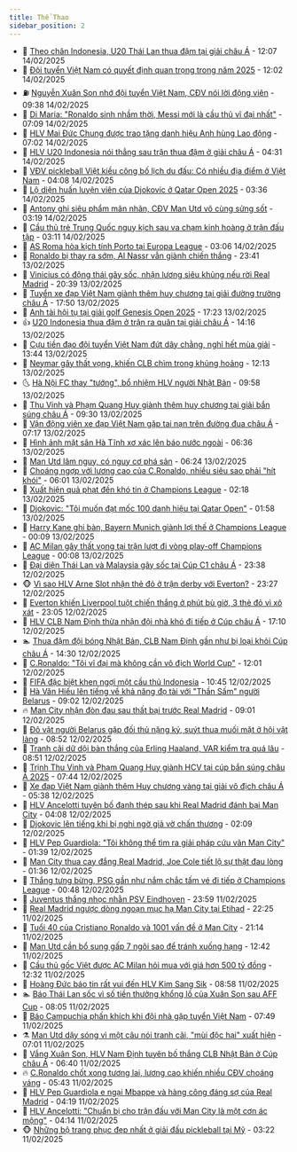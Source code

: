 ```yaml
---
title: Thể Thao
sidebar_position: 2
---
```


<!-- dantri-the-thao:START -->
- 🎡 [Theo chân Indonesia, U20 Thái Lan thua đậm tại giải châu Á](https://dantri.com.vn/the-thao/theo-chan-indonesia-u20-thai-lan-thua-dam-tai-giai-chau-a-20250214184401204.htm) - 12:07 14/02/2025
- 💯 [Đội tuyển Việt Nam có quyết định quan trọng trong năm 2025](https://dantri.com.vn/the-thao/doi-tuyen-viet-nam-co-quyet-dinh-quan-trong-trong-nam-2025-20250214181957037.htm) - 12:02 14/02/2025
- ⛽️ [Nguyễn Xuân Son nhớ đội tuyển Việt Nam, CĐV nói lời động viên](https://dantri.com.vn/the-thao/nguyen-xuan-son-nho-doi-tuyen-viet-nam-cdv-noi-loi-dong-vien-20250214161354697.htm) - 09:38 14/02/2025
- 💃 [Di Maria: &quot;Ronaldo sinh nhầm thời, Messi mới là cầu thủ vĩ đại nhất&quot;](https://dantri.com.vn/the-thao/di-maria-ronaldo-sinh-nham-thoi-messi-moi-la-cau-thu-vi-dai-nhat-20250214123010791.htm) - 07:09 14/02/2025
- 🌈 [HLV Mai Đức Chung được trao tặng danh hiệu Anh hùng Lao động](https://dantri.com.vn/the-thao/hlv-mai-duc-chung-duoc-trao-tang-danh-hieu-anh-hung-lao-dong-20250214130854036.htm) - 07:02 14/02/2025
- 🦅 [HLV U20 Indonesia nói thẳng sau trận thua đậm ở giải châu Á](https://dantri.com.vn/the-thao/hlv-u20-indonesia-noi-thang-sau-tran-thua-dam-o-giai-chau-a-20250214111328571.htm) - 04:31 14/02/2025
- 🌝 [VĐV pickleball Việt kiều công bố lịch du đấu: Có nhiều địa điểm ở Việt Nam](https://dantri.com.vn/the-thao/vdv-pickleball-viet-kieu-cong-bo-lich-du-dau-co-nhieu-dia-diem-o-viet-nam-20250214120840715.htm) - 04:08 14/02/2025
- 🚀 [Lộ diện huấn luyện viên của Djokovic ở Qatar Open 2025](https://dantri.com.vn/the-thao/lo-dien-huan-luyen-vien-cua-djokovic-o-qatar-open-2025-20250214103505042.htm) - 03:36 14/02/2025
- 🎉 [Antony ghi siêu phẩm mãn nhãn, CĐV Man Utd vô cùng sửng sốt](https://dantri.com.vn/the-thao/antony-ghi-sieu-pham-man-nhan-cdv-man-utd-vo-cung-sung-sot-20250214091929702.htm) - 03:19 14/02/2025
- 📝 [Cầu thủ trẻ Trung Quốc nguy kịch sau va chạm kinh hoàng ở trận đấu tập](https://dantri.com.vn/the-thao/cau-thu-tre-trung-quoc-nguy-kich-sau-va-cham-kinh-hoang-o-tran-dau-tap-20250214095527744.htm) - 03:11 14/02/2025
- 🦄 [AS Roma hòa kịch tính Porto tại Europa League](https://dantri.com.vn/the-thao/as-roma-hoa-kich-tinh-porto-tai-europa-league-20250214093412441.htm) - 03:06 14/02/2025
- 🎉 [Ronaldo bị thay ra sớm, Al Nassr vẫn giành chiến thắng](https://dantri.com.vn/the-thao/ronaldo-bi-thay-ra-som-al-nassr-van-gianh-chien-thang-20250214064003145.htm) - 23:41 13/02/2025
- 💼 [Vinicius có động thái gây sốc, nhận lương siêu khủng nếu rời Real Madrid](https://dantri.com.vn/the-thao/vinicius-co-dong-thai-gay-soc-nhan-luong-sieu-khung-neu-roi-real-madrid-20250213193941285.htm) - 20:39 13/02/2025
- 🤡 [Tuyển xe đạp Việt Nam giành thêm huy chương tại giải đường trường châu Á](https://dantri.com.vn/the-thao/tuyen-xe-dap-viet-nam-gianh-them-huy-chuong-tai-giai-duong-truong-chau-a-20250213212705780.htm) - 17:50 13/02/2025
- 🦆 [Anh tài hội tụ tại giải golf Genesis Open 2025](https://dantri.com.vn/the-thao/anh-tai-hoi-tu-tai-giai-golf-genesis-open-2025-20250213231459466.htm) - 17:23 13/02/2025
- 👍 [U20 Indonesia thua đậm ở trận ra quân tại giải châu Á](https://dantri.com.vn/the-thao/u20-indonesia-thua-dam-o-tran-ra-quan-tai-giai-chau-a-20250213210826662.htm) - 14:16 13/02/2025
- 💼 [Cựu tiền đạo đội tuyển Việt Nam đứt dây chằng, nghỉ hết mùa giải](https://dantri.com.vn/the-thao/cuu-tien-dao-doi-tuyen-viet-nam-dut-day-chang-nghi-het-mua-giai-20250213204424707.htm) - 13:44 13/02/2025
- 🦒 [Neymar gây thất vọng, khiến CLB chìm trong khủng hoảng](https://dantri.com.vn/the-thao/neymar-gay-that-vong-khien-clb-chim-trong-khung-hoang-20250213185610052.htm) - 12:13 13/02/2025
- 🌜 [Hà Nội FC thay &quot;tướng&quot;, bổ nhiệm HLV người Nhật Bản](https://dantri.com.vn/the-thao/ha-noi-fc-thay-tuong-bo-nhiem-hlv-nguoi-nhat-ban-20250213154756486.htm) - 09:58 13/02/2025
- 🦆 [Thu Vinh và Phạm Quang Huy giành thêm huy chương tại giải bắn súng châu Á](https://dantri.com.vn/the-thao/thu-vinh-va-pham-quang-huy-gianh-them-huy-chuong-tai-giai-ban-sung-chau-a-20250213163418980.htm) - 09:30 13/02/2025
- 💪 [Vận động viên xe đạp Việt Nam gặp tai nạn trên đường đua châu Á](https://dantri.com.vn/the-thao/van-dong-vien-xe-dap-viet-nam-gap-tai-nan-tren-duong-dua-chau-a-20250213141509281.htm) - 07:17 13/02/2025
- 🧠 [Hình ảnh mặt sân Hà Tĩnh xơ xác lên báo nước ngoài](https://dantri.com.vn/the-thao/hinh-anh-mat-san-ha-tinh-xo-xac-len-bao-nuoc-ngoai-20250213121006840.htm) - 06:36 13/02/2025
- 🦄 [Man Utd lâm nguy, có nguy cơ phá sản](https://dantri.com.vn/the-thao/man-utd-lam-nguy-co-nguy-co-pha-san-20250213132324077.htm) - 06:24 13/02/2025
- 🥸 [Choáng ngợp với lương cao của C.Ronaldo, nhiều siêu sao phải &quot;hít khói&quot;](https://dantri.com.vn/the-thao/choang-ngop-voi-luong-cao-cua-cronaldo-nhieu-sieu-sao-phai-hit-khoi-20250213124010307.htm) - 06:01 13/02/2025
- 🤠 [Xuất hiện quả phạt đền khó tin ở Champions League](https://dantri.com.vn/the-thao/xuat-hien-qua-phat-den-kho-tin-o-champions-league-20250213091816987.htm) - 02:18 13/02/2025
- 👺 [Djokovic: &quot;Tôi muốn đạt mốc 100 danh hiệu tại Qatar Open&quot;](https://dantri.com.vn/the-thao/djokovic-toi-muon-dat-moc-100-danh-hieu-tai-qatar-open-20250213085724621.htm) - 01:58 13/02/2025
- 📝 [Harry Kane ghi bàn, Bayern Munich giành lợi thế ở Champions League](https://dantri.com.vn/the-thao/harry-kane-ghi-ban-bayern-munich-gianh-loi-the-o-champions-league-20250213070908673.htm) - 00:09 13/02/2025
- 🦆 [AC Milan gây thất vọng tại trận lượt đi vòng play-off Champions League](https://dantri.com.vn/the-thao/ac-milan-gay-that-vong-tai-tran-luot-di-vong-play-off-champions-league-20250213070833866.htm) - 00:08 13/02/2025
- 🥳 [Đại diện Thái Lan và Malaysia gây sốc tại Cúp C1 châu Á](https://dantri.com.vn/the-thao/dai-dien-thai-lan-va-malaysia-gay-soc-tai-cup-c1-chau-a-20250212223403868.htm) - 23:38 12/02/2025
- 🐵 [Vì sao HLV Arne Slot nhận thẻ đỏ ở trận derby với Everton?](https://dantri.com.vn/the-thao/vi-sao-hlv-arne-slot-nhan-the-do-o-tran-derby-voi-everton-20250213062625073.htm) - 23:27 12/02/2025
- 🤩 [Everton khiến Liverpool tuột chiến thắng ở phút bù giờ, 3 thẻ đỏ vì xô xát](https://dantri.com.vn/the-thao/everton-khien-liverpool-tuot-chien-thang-o-phut-bu-gio-3-the-do-vi-xo-xat-20250213060503448.htm) - 23:05 12/02/2025
- 🤠 [HLV CLB Nam Định thừa nhận đội nhà khó đi tiếp ở Cúp châu Á](https://dantri.com.vn/the-thao/hlv-clb-nam-dinh-thua-nhan-doi-nha-kho-di-tiep-o-cup-chau-a-20250212221121983.htm) - 17:10 12/02/2025
- 🏊 [Thua đậm đội bóng Nhật Bản, CLB Nam Định gần như bị loại khỏi Cúp châu Á](https://dantri.com.vn/the-thao/thua-dam-doi-bong-nhat-ban-clb-nam-dinh-gan-nhu-bi-loai-khoi-cup-chau-a-20250212212759583.htm) - 14:30 12/02/2025
- 🗽 [C.Ronaldo: &quot;Tôi vĩ đại mà không cần vô địch World Cup&quot;](https://dantri.com.vn/the-thao/cronaldo-toi-vi-dai-ma-khong-can-vo-dich-world-cup-20250212183011491.htm) - 12:01 12/02/2025
- 🚀 [FIFA đặc biệt khen ngợi một cầu thủ Indonesia](https://dantri.com.vn/the-thao/fifa-dac-biet-khen-ngoi-mot-cau-thu-indonesia-20250212171426053.htm) - 10:45 12/02/2025
- 🎉 [Hà Văn Hiếu lên tiếng về khả năng đọ tài với &quot;Thần Sấm&quot; người Belarus](https://dantri.com.vn/the-thao/ha-van-hieu-len-tieng-ve-kha-nang-do-tai-voi-than-sam-nguoi-belarus-20250212154101336.htm) - 09:02 12/02/2025
- 🔥 [Man City nhận đòn đau sau thất bại trước Real Madrid](https://dantri.com.vn/the-thao/man-city-nhan-don-dau-sau-that-bai-truoc-real-madrid-20250212155158288.htm) - 09:01 12/02/2025
- 🎉 [Đô vật người Belarus gặp đối thủ nặng ký, suýt thua muối mặt ở hội vật làng](https://dantri.com.vn/the-thao/do-vat-nguoi-belarus-gap-doi-thu-nang-ky-suyt-thua-muoi-mat-o-hoi-vat-lang-20250212141836561.htm) - 08:52 12/02/2025
- 🎡 [Tranh cãi dữ dội bàn thắng của Erling Haaland, VAR kiểm tra quá lâu](https://dantri.com.vn/the-thao/tranh-cai-du-doi-ban-thang-cua-erling-haaland-var-kiem-tra-qua-lau-20250212115539778.htm) - 08:51 12/02/2025
- 🐻 [Trịnh Thu Vinh và Phạm Quang Huy giành HCV tại cúp bắn súng châu Á 2025](https://dantri.com.vn/the-thao/trinh-thu-vinh-va-pham-quang-huy-gianh-hcv-tai-cup-ban-sung-chau-a-2025-20250212134736354.htm) - 07:44 12/02/2025
- 🌊 [Xe đạp Việt Nam giành thêm Huy chương vàng tại giải vô địch châu Á](https://dantri.com.vn/the-thao/xe-dap-viet-nam-gianh-them-huy-chuong-vang-tai-giai-vo-dich-chau-a-20250212123659656.htm) - 05:38 12/02/2025
- 💃 [HLV Ancelotti tuyên bố đanh thép sau khi Real Madrid đánh bại Man City](https://dantri.com.vn/the-thao/hlv-ancelotti-tuyen-bo-danh-thep-sau-khi-real-madrid-danh-bai-man-city-20250212095515063.htm) - 04:08 12/02/2025
- 🤔 [Djokovic lên tiếng khi bị nghi ngờ giả vờ chấn thương](https://dantri.com.vn/the-thao/djokovic-len-tieng-khi-bi-nghi-ngo-gia-vo-chan-thuong-20250212090737549.htm) - 02:09 12/02/2025
- 🤭 [HLV Pep Guardiola: &quot;Tôi không thể tìm ra giải pháp cứu vãn Man City&quot;](https://dantri.com.vn/the-thao/hlv-pep-guardiola-toi-khong-the-tim-ra-giai-phap-cuu-van-man-city-20250212082325533.htm) - 01:39 12/02/2025
- 👹 [Man City thua cay đắng Real Madrid, Joe Cole tiết lộ sự thật đau lòng](https://dantri.com.vn/the-thao/man-city-thua-cay-dang-real-madrid-joe-cole-tiet-lo-su-that-dau-long-20250212081458087.htm) - 01:36 12/02/2025
- 🗽 [Thắng tưng bừng, PSG gần như nắm chắc tấm vé đi tiếp ở Champions League](https://dantri.com.vn/the-thao/thang-tung-bung-psg-gan-nhu-nam-chac-tam-ve-di-tiep-o-champions-league-20250212074759315.htm) - 00:48 12/02/2025
- 🥳 [Juventus thắng nhọc nhằn PSV Eindhoven](https://dantri.com.vn/the-thao/juventus-thang-nhoc-nhan-psv-eindhoven-20250212064718065.htm) - 23:59 11/02/2025
- 💃 [Real Madrid ngược dòng ngoạn mục hạ Man City tại Etihad](https://dantri.com.vn/the-thao/real-madrid-nguoc-dong-ngoan-muc-ha-man-city-tai-etihad-20250212052503661.htm) - 22:25 11/02/2025
- 🧰 [Tuổi 40 của Cristiano Ronaldo và 1001 vấn đề ở Man City](https://dantri.com.vn/the-thao/tuoi-40-cua-cristiano-ronaldo-va-1001-van-de-o-man-city-20250211110122226.htm) - 21:14 11/02/2025
- 💪 [Man Utd cần bổ sung gấp 7 ngôi sao để tránh xuống hạng](https://dantri.com.vn/the-thao/man-utd-can-bo-sung-gap-7-ngoi-sao-de-tranh-xuong-hang-20250211194201844.htm) - 12:42 11/02/2025
- 🚀 [Cầu thủ gốc Việt được AC Milan hỏi mua với giá hơn 500 tỷ đồng](https://dantri.com.vn/the-thao/cau-thu-goc-viet-duoc-ac-milan-hoi-mua-voi-gia-hon-500-ty-dong-20250211161113905.htm) - 12:32 11/02/2025
- 🤠 [Hoàng Đức báo tin rất vui đến HLV Kim Sang Sik](https://dantri.com.vn/the-thao/hoang-duc-bao-tin-rat-vui-den-hlv-kim-sang-sik-20250211155805417.htm) - 08:58 11/02/2025
- 🏊 [Báo Thái Lan sốc vì số tiền thưởng khổng lồ của Xuân Son sau AFF Cup](https://dantri.com.vn/the-thao/bao-thai-lan-soc-vi-so-tien-thuong-khong-lo-cua-xuan-son-sau-aff-cup-20250211145540292.htm) - 08:05 11/02/2025
- 🦄 [Báo Campuchia phấn khích khi đội nhà gặp tuyển Việt Nam](https://dantri.com.vn/the-thao/bao-campuchia-phan-khich-khi-doi-nha-gap-tuyen-viet-nam-20250211144904518.htm) - 07:49 11/02/2025
- ⚗️ [Man Utd dậy sóng vì một câu nói tranh cãi, &quot;mùi độc hại&quot; xuất hiện](https://dantri.com.vn/the-thao/man-utd-day-song-vi-mot-cau-noi-tranh-cai-mui-doc-hai-xuat-hien-20250211133606185.htm) - 07:01 11/02/2025
- 🥷 [Vắng Xuân Son, HLV Nam Định tuyên bố thắng CLB Nhật Bản ở Cúp châu Á](https://dantri.com.vn/the-thao/vang-xuan-son-hlv-nam-dinh-tuyen-bo-thang-clb-nhat-ban-o-cup-chau-a-20250211134031204.htm) - 06:40 11/02/2025
- 🔥 [C.Ronaldo chốt xong tương lai, lương cao khiến nhiều CĐV choáng váng](https://dantri.com.vn/the-thao/cronaldo-chot-xong-tuong-lai-luong-cao-khien-nhieu-cdv-choang-vang-20250211124240730.htm) - 05:43 11/02/2025
- 🦅 [HLV Pep Guardiola e ngại Mbappe và hàng công đáng sợ của Real Madrid](https://dantri.com.vn/the-thao/hlv-pep-guardiola-e-ngai-mbappe-va-hang-cong-dang-so-cua-real-madrid-20250211101956849.htm) - 04:19 11/02/2025
- 🌝 [HLV Ancelotti: &quot;Chuẩn bị cho trận đấu với Man City là một cơn ác mộng&quot;](https://dantri.com.vn/the-thao/hlv-ancelotti-chuan-bi-cho-tran-dau-voi-man-city-la-mot-con-ac-mong-20250211110719260.htm) - 04:14 11/02/2025
- 🐵 [Những bộ trang phục đẹp nhất ở giải đấu pickleball tại Mỹ](https://dantri.com.vn/the-thao/nhung-bo-trang-phuc-dep-nhat-o-giai-dau-pickleball-tai-my-20250211102014672.htm) - 03:22 11/02/2025<!-- dantri-the-thao:END -->
